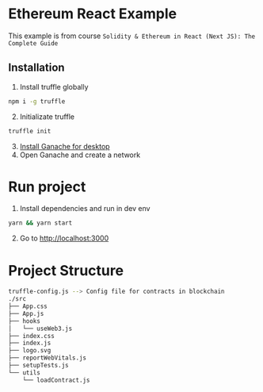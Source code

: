 # Ethereum React Example

This example is from course `Solidity & Ethereum in React (Next JS): The Complete Guide`

## Installation

1. Install truffle globally

```bash
npm i -g truffle
```

2. Initializate truffle

```bash
truffle init
```

3. [Install Ganache for desktop](https://trufflesuite.com/ganache/index.html)
4. Open Ganache and create a network

# Run project

1. Install dependencies and run in dev env

```bash
yarn && yarn start
```

2. Go to [http://localhost:3000](http://localhost:3000)

# Project Structure

```bash
truffle-config.js --> Config file for contracts in blockchain
./src
├── App.css
├── App.js
├── hooks
│   └── useWeb3.js
├── index.css
├── index.js
├── logo.svg
├── reportWebVitals.js
├── setupTests.js
└── utils
    └── loadContract.js
```
